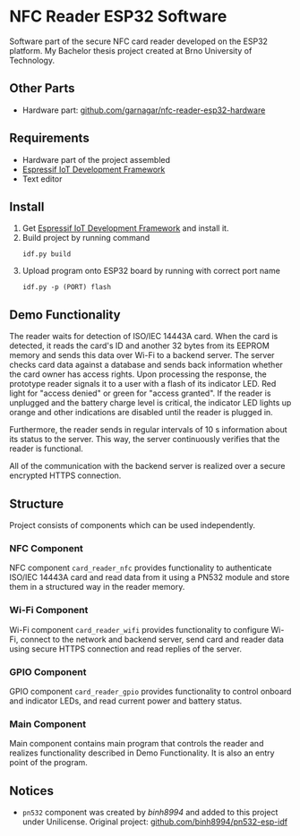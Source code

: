 # NFC Reader ESP32 Software
Software part of the secure NFC card reader developed on the ESP32 platform. My Bachelor thesis project created at Brno University of Technology.

## Other Parts
* Hardware part: [github.com/garnagar/nfc-reader-esp32-hardware](https://github.com/garnagar/nfc-reader-esp32-hardware)

## Requirements
* Hardware part of the project assembled
* [Espressif IoT Development Framework](https://docs.espressif.com/projects/esp-idf/en/latest/esp32/get-started/index.html)
* Text editor

## Install
1. Get [Espressif IoT Development Framework](https://docs.espressif.com/projects/esp-idf/en/latest/esp32/get-started/index.html) and install it.
2. Build project by running command
    ```
    idf.py build
    ```
3. Upload program onto ESP32 board by running with correct port name
     ```
     idf.py -p (PORT) flash
     ```

## Demo Functionality
The reader waits for detection of ISO/IEC 14443A card. When the card is detected, it reads the card's ID and another 32 bytes from its EEPROM memory and sends this data over Wi-Fi to a backend server. The server checks card data against a database and sends back information whether the card owner has access rights. Upon processing the response, the prototype reader signals it to a user with a flash of its indicator LED. Red light for "access denied" or green for "access granted". If the reader is unplugged and the battery charge level is critical, the indicator LED lights up orange and other indications are disabled until the reader is plugged in.

Furthermore, the reader sends in regular intervals of 10 s information about its status to the server. This way, the server continuously verifies that the reader is functional.

All of the communication with the backend server is realized over a secure encrypted HTTPS connection.

## Structure
Project consists of components which can be used independently.

### NFC Component
NFC component `card_reader_nfc` provides functionality to authenticate ISO/IEC 14443A card and read data from it using a PN532 module and store them in a structured way in the reader memory.

### Wi-Fi Component
Wi-Fi component `card_reader_wifi` provides functionality to configure Wi-Fi, connect to the network and backend server, send card and reader data using secure HTTPS connection and read replies of the server.

### GPIO Component
GPIO component `card_reader_gpio` provides functionality to control onboard and indicator LEDs, and read current power and battery status.

### Main Component
Main component contains main program that controls the reader and realizes functionality described in Demo Functionality. It is also an entry point of the program.

## Notices
* `pn532` component was created by *binh8994* and added to this project under Unilicense. Original project: [github.com/binh8994/pn532-esp-idf](https://github.com/binh8994/pn532-esp-idf)

